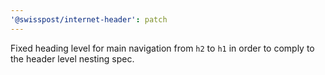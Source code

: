 ```yaml
---
'@swisspost/internet-header': patch
---
```


Fixed heading level for main navigation from `h2` to `h1` in order to comply to the header level nesting spec.

